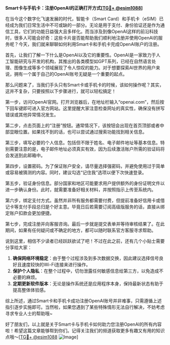 **Smart卡与手机卡：注册OpenAI的正确打开方式[[TG💪+ @esim1088](https://t.me/s/esim1088)]**

在当今这个数字化飞速发展的时代，智能卡（Smart Card）和手机卡（eSIM）已经成为我们日常生活中不可或缺的一部分。无论是用于支付、身份验证还是作为通信工具，它们的功能日益强大且多样化。而当涉及到像OpenAI这样的前沿科技时，很多人可能会好奇：这些卡片是否能帮助我们顺利地注册并使用OpenAI的服务呢？今天，我们就来聊聊如何利用Smart卡和手机卡完成OpenAI账户的注册。

首先，让我们了解一下什么是OpenAI以及它的重要性。OpenAI是一家致力于人工智能研究与开发的机构，其推出的各类模型如GPT系列，已经在自然语言处理、图像生成等多个领域展现了令人惊叹的能力。对于想要探索AI世界的用户来说，拥有一个属于自己的OpenAI账号无疑是一个重要的起点。

那么问题来了，当我们手头只有Smart卡或手机卡的时候，该如何操作呢？其实，这并不复杂，只要按照以下步骤进行，就可以轻松搞定！

第一步，访问OpenAI官网。打开浏览器后，在地址栏输入“openai.com”，然后按下回车键即可进入官方网站。这里提醒大家注意检查网址的真实性，确保没有拼写错误或其他异常情况发生。

第二步，点击页面上的“注册”按钮。通常情况下，该按钮会出现在首页顶部或者中部显眼位置。如果找不到的话，也可以尝试通过搜索功能找到相关信息。

第三步，填写必要的个人信息。包括但不限于姓名、电子邮件地址等基本信息。特别需要注意的是，电子邮件地址必须真实有效，因为后续激活账户所需的验证码将会发送到此邮箱中。

第四步，设置密码。为了保证账户安全，请尽量选择强密码，并避免使用过于简单或容易被猜测的内容。同时，建议勾选“记住我”选项以便下次快速登录。

第五步，验证身份信息。部分国家和地区可能要求用户提供额外的身份证明文件以进一步确认身份。此时，就需要准备好相关材料，并按照指示上传至系统内。

第六步，绑定支付方式。虽然并非所有服务都需要付费，但提前准备好信用卡或借记卡等支付手段总归是个好主意。毕竟日后若需要订阅高级版服务的话，直接从绑定账户扣款会更加便捷。

第七步，完成注册并向客服咨询。最后一步就是提交表单并等待审核结果了。在此期间，如果有任何疑问或不确定的地方，都可以随时联系官方客服寻求帮助。

说到这里，相信不少读者已经跃跃欲试了吧！不过在此之前，还有几个小贴士需要分享给大家：

1. **确保网络环境稳定**：由于整个过程涉及到多次数据交换，因此建议选择信号良好且速度较快的Wi-Fi连接来进行操作。
2. **保护个人隐私**：在整个过程中，切勿泄露任何敏感信息给第三方，以免造成不必要的麻烦。
3. **定期更新软件版本**：无论是操作系统还是应用程序本身，保持最新状态有助于提高整体体验感。

综上所述，通过Smart卡和手机卡成功注册OpenAI账号并非难事，只需遵循上述指引逐步实施即可。当然啦，如果您遇到了某些特殊情形无法自行解决，不妨考虑寻求专业人士的帮助哦~

好了朋友们，以上就是关于Smart卡与手机卡如何助力您注册OpenAI的所有内容啦！希望这篇文章能够帮到你们。记得关注我们的频道获取更多有趣又有用的知识点哦～[[TG💪+ @esim1088](https://t.me/s/esim1088) ![Image](https://i.postimg.cc/4NQfJmqS/Snipaste-2025-05-13-00-14-12.png)]